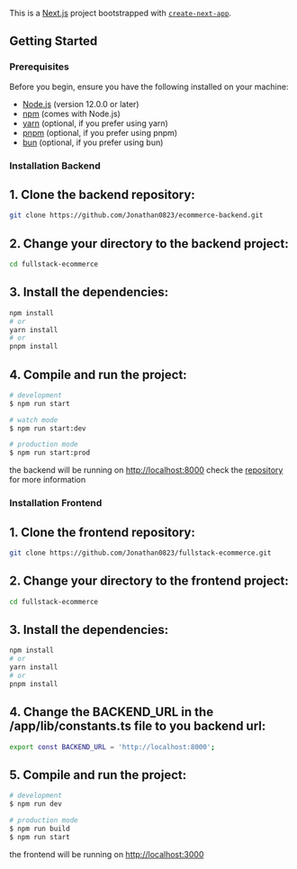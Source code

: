 This is a [Next.js](https://nextjs.org) project bootstrapped with [`create-next-app`](https://nextjs.org/docs/app/api-reference/cli/create-next-app).

## Getting Started

### Prerequisites

Before you begin, ensure you have the following installed on your machine:

- [Node.js](https://nodejs.org/) (version 12.0.0 or later)
- [npm](https://www.npmjs.com/) (comes with Node.js)
- [yarn](https://yarnpkg.com/) (optional, if you prefer using yarn)
- [pnpm](https://pnpm.io/) (optional, if you prefer using pnpm)
- [bun](https://bun.sh/) (optional, if you prefer using bun)


### Installation Backend


## 1. Clone the backend repository:

```bash
git clone https://github.com/Jonathan0823/ecommerce-backend.git
```

## 2. Change your directory to the backend project:

```bash
cd fullstack-ecommerce
```

## 3. Install the dependencies:

```bash
npm install
# or
yarn install
# or
pnpm install
```

## 4. Compile and run the project:

```bash
# development
$ npm run start

# watch mode
$ npm run start:dev

# production mode
$ npm run start:prod
```

the backend will be running on [http://localhost:8000](http://localhost:8000)
check the [repository](https://github.com/Jonathan0823/ecommerce-backend) for more information 


### Installation Frontend

## 1. Clone the frontend repository:

```bash
git clone https://github.com/Jonathan0823/fullstack-ecommerce.git
```

## 2. Change your directory to the frontend project:

```bash
cd fullstack-ecommerce
```

## 3. Install the dependencies:

```bash
npm install
# or
yarn install
# or
pnpm install
```

## 4. Change the BACKEND_URL in the /app/lib/constants.ts file to you backend url:

```bash
export const BACKEND_URL = 'http://localhost:8000';
```


## 5. Compile and run the project:

```bash
# development
$ npm run dev

# production mode
$ npm run build
$ npm run start
```

the frontend will be running on [http://localhost:3000](http://localhost:3000)

